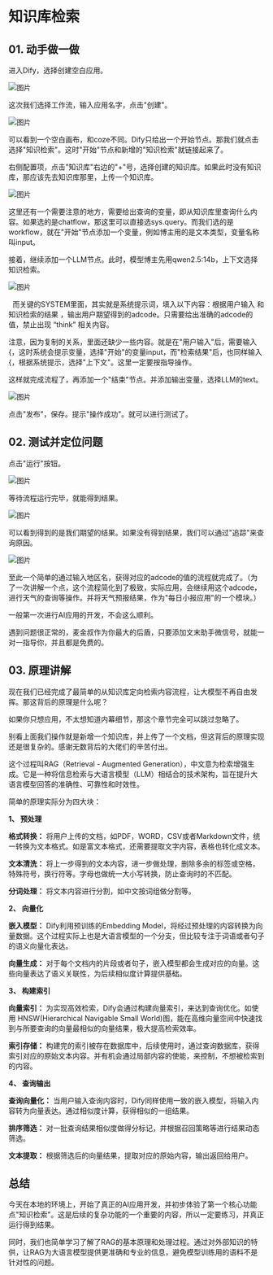 # 知识库检索
## **01.** 动手做一做

进入Dify，选择创建空白应用。

![图片](_assets/773a8409987c7deb906b1f1a4491a70f_MD5.webp)

这次我们选择工作流，输入应用名字，点击"创建"。

![图片](_assets/c775daf746a2a92763621541b8427938_MD5.webp)

可以看到一个空白画布，和coze不同。Dify只给出一个开始节点。那我们就点击选择"知识检索"。这时"开始"节点和新增的"知识检索"就链接起来了。

右侧配置项，点击"知识库"右边的"+"号，选择创建的知识库。如果此时没有知识库，那应该先去知识库那里，上传一个知识库。

![图片](_assets/0830be70561b45bcfca5314ba052aee9_MD5.webp)

这里还有一个需要注意的地方，需要给出查询的变量，即从知识库里查询什么内容。如果选的是chatflow，那这里可以直接选sys.query。而我们选的是workflow，就在"开始"节点添加一个变量，例如博主用的是文本类型，变量名称叫input。

接着，继续添加一个LLM节点。此时，模型博主先用qwen2.5:14b，上下文选择知识检索。

![图片](_assets/e355a8807d65f05eb96a3332fe55a8a1_MD5.webp)

  而关键的SYSTEM里面，其实就是系统提示词，填入以下内容：根据用户输入 和知识检索的结果 ，输出用户期望得到的adcode。只需要给出准确的adcode的值，禁止出现 “think” 相关内容。

注意，因为复制的关系，里面还缺少一些内容。就是在"用户输入"后，需要输入{，这时系统会提示变量，选择"开始"的变量input，而"检索结果"后，也同样输入{，根据系统提示，选择"上下文"。这里一定要按指导操作。

这样就完成流程了，再添加一个"结束"节点。并添加输出变量，选择LLM的text。

![图片](_assets/1d894e5334e322533da6fb882a034ee2_MD5.webp)

点击"发布"，保存。提示"操作成功"。就可以进行测试了。

## **02.** 测试并定位问题

点击"运行"按钮。

![图片](_assets/0ba9b4ba261eb734104b7b16bbfc31c4_MD5.webp)

等待流程运行完毕，就能得到结果。

![图片](_assets/d221ce0f64522226156fa42242c807a2_MD5.webp)

可以看到得到的是我们期望的结果。如果没有得到结果，我们可以通过"追踪"来查询原因。

![图片](_assets/30a19cefbf5000c29c672f9af5b8ad32_MD5.webp)

至此一个简单的通过输入地区名，获得对应的adcode的值的流程就完成了。（为了一次讲解一个点，这个流程简化到了极致，实际应用，会继续用这个adcode，进行天气的查询等操作。并将天气预报结果，作为"每日小报应用"的一个模块。）

一般第一次进行AI应用的开发，不会这么顺利。

 遇到问题很正常的，麦金叔作为你最大的后盾，只要添加文末助手微信号，就能一对一指导你，并且都是免费的。
  

## **03.** 原理讲解

现在我们已经完成了最简单的从知识库定向检索内容流程，让大模型不再自由发挥。那这背后的原理是什么呢？

如果你只想应用，不太想知道内幕细节，那这个章节完全可以跳过忽略了。

别看上面我们操作就是新增一个知识库，并上传了一个文档，但这背后的原理实现还是很复杂的。感谢无数背后的大佬们的辛苦付出。

这个过程叫RAG（Retrieval - Augmented Generation），中文意为检索增强生成。它是一种将信息检索与大语言模型（LLM）相结合的技术架构，旨在提升大语言模型回答的准确性、可靠性和时效性。
  

简单的原理实际分为四大块：

**1、 预处理**

**格式转换：** 将用户上传的文档，如PDF，WORD，CSV或者Markdown文件，统一转换为文本格式。如是富文本格式，还需要提取文字内容，表格也转化成文本。

**文本清洗：** 将上一步得到的文本内容，进一步做处理，删除多余的标签或空格，特殊符号，换行符等。字母也做统一大小写转换，防止查询时的不匹配。

**分词处理：** 将文本内容进行分割，如中文按词组做分割等。

**2、 向量化**

**嵌入模型：** Dify利用预训练的Embedding Model，将经过预处理的内容转换为向量数据。这个过程实际上也是大语言模型的一个分支，但比较专注于词语或者句子的语义向量化表达。  

**向量生成：** 对于每个文档内的片段或者句子，嵌入模型都会生成对应的向量。这些向量表达了语义关联性，为后续相似度计算提供基础。

**3、 构建索引**

**向量索引：** 为实现高效检索，Dify会通过构建向量索引，来达到查询优化。如使用 HNSW(Hierarchical Navigable Small World)图，能在高维向量空间中快速找到与所要查询的向量最相似的向量结果，极大提高检索效率。

**索引存储：** 构建完的索引被存在数据库中，后续使用时，通过查询数据库，获得索引对应的原始文本内容。并有机会通过局部内容的使能，来控制，不想被检索到的内容。

**4、 查询输出**

**查询向量化：** 当用户输入查询内容时，Dify同样使用一致的嵌入模型，将输入内容转为向量表达。通过相似度计算，获得相似的一组结果。

**排序筛选：** 对一批查询结果相似度做得分标记，并根据召回策略等进行结果动态筛选。

**文本提取：** 根据筛选后的向量结果，提取对应的原始内容，输出返回给用户。

## **总结**

今天在本地的环境上，开始了真正的AI应用开发，并初步体验了第一个核心功能点"知识检索"。这是后续的复杂功能的一个重要的内容，所以一定要练习，并真正运行得到结果。

同时，我们也简单学习了解了RAG的基本原理和处理过程。通过对外部知识的特供，让RAG为大语言模型提供更准确和专业的信息，避免模型训练用的语料不是针对性的问题。